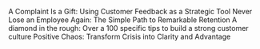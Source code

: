 

A Complaint Is a Gift: Using Customer Feedback as a Strategic Tool
Never Lose an Employee Again: The Simple Path to Remarkable Retention 
A diamond in the rough: Over a 100 specific tips to build a strong customer culture
Positive Chaos: Transform Crisis into Clarity and Advantage